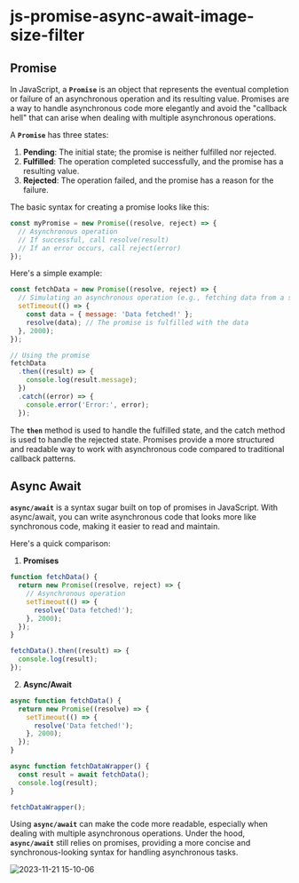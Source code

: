 # js-promise-async-await-image-size-filter

## Promise

In JavaScript, a **`Promise`** is an object that represents the eventual completion or failure of an asynchronous operation and its resulting value. Promises are a way to handle asynchronous code more elegantly and avoid the "callback hell" that can arise when dealing with multiple asynchronous operations.

A **`Promise`** has three states:

1. **Pending**: The initial state; the promise is neither fulfilled nor rejected.
2. **Fulfilled**: The operation completed successfully, and the promise has a resulting value.
3. **Rejected**: The operation failed, and the promise has a reason for the failure.

The basic syntax for creating a promise looks like this:

```js
const myPromise = new Promise((resolve, reject) => {
  // Asynchronous operation
  // If successful, call resolve(result)
  // If an error occurs, call reject(error)
});
```

Here's a simple example:

```js
const fetchData = new Promise((resolve, reject) => {
  // Simulating an asynchronous operation (e.g., fetching data from a server)
  setTimeout(() => {
    const data = { message: 'Data fetched!' };
    resolve(data); // The promise is fulfilled with the data
  }, 2000);
});

// Using the promise
fetchData
  .then((result) => {
    console.log(result.message);
  })
  .catch((error) => {
    console.error('Error:', error);
  });
```

The **`then`** method is used to handle the fulfilled state, and the catch method is used to handle the rejected state. Promises provide a more structured and readable way to work with asynchronous code compared to traditional callback patterns.

## Async Await

**`async/await`** is a syntax sugar built on top of promises in JavaScript. With async/await, you can write asynchronous code that looks more like synchronous code, making it easier to read and maintain.

Here's a quick comparison:

1. **Promises**
```js
function fetchData() {
  return new Promise((resolve, reject) => {
    // Asynchronous operation
    setTimeout(() => {
      resolve('Data fetched!');
    }, 2000);
  });
}

fetchData().then((result) => {
  console.log(result);
});
```

2. **Async/Await**
```js
async function fetchData() {
  return new Promise((resolve) => {
    setTimeout(() => {
      resolve('Data fetched!');
    }, 2000);
  });
}

async function fetchDataWrapper() {
  const result = await fetchData();
  console.log(result);
}

fetchDataWrapper();
```

Using **`async/await`** can make the code more readable, especially when dealing with multiple asynchronous operations. Under the hood, **`async/await`** still relies on promises, providing a more concise and synchronous-looking syntax for handling asynchronous tasks.

![2023-11-21 15-10-06](https://github.com/codewithelmor/js-promise-async-await-image-size-filter/assets/44918452/c53fa191-6e8a-4471-9397-2b001541d243)
